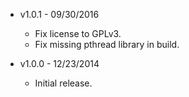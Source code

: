* v1.0.1 - 09/30/2016
    * Fix license to GPLv3.
    * Fix missing pthread library in build.

* v1.0.0 - 12/23/2014
    * Initial release.

